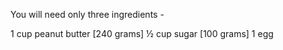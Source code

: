 You will need only three ingredients -

1 cup peanut butter [240 grams]
½ cup sugar [100 grams]
1 egg
